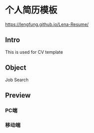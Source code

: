 ﻿
# 个人简历模板

https://lengfung.github.io/Lena-Resume/

## Intro

This is used for CV template

## Object

Job Search

## Preview

### PC端


### 移动端
